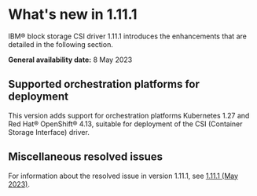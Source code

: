 # What's new in 1.11.1

IBM® block storage CSI driver 1.11.1 introduces the enhancements that are detailed in the following section.

**General availability date:** 8 May 2023

## Supported orchestration platforms for deployment

This version adds support for orchestration platforms Kubernetes 1.27 and Red Hat® OpenShift® 4.13, suitable for deployment of the CSI (Container Storage Interface) driver.

## Miscellaneous resolved issues

For information about the resolved issue in version 1.11.1, see [1.11.1 (May 2023)](changelog_1.11.1.md).